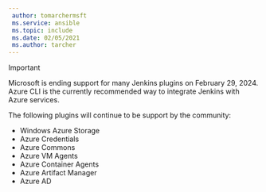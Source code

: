 ```yaml
---
 author: tomarchermsft
 ms.service: ansible
 ms.topic: include
 ms.date: 02/05/2021
 ms.author: tarcher
---
```


> [!IMPORTANT]
> Microsoft is ending support for many Jenkins plugins on February 29, 2024. Azure CLI is the currently recommended way to integrate Jenkins with Azure services.
>
> The following plugins will continue to be support by the community:
> *	Windows Azure Storage
> *	Azure Credentials
> *	Azure Commons
> *	Azure VM Agents
> * Azure Container Agents
> * Azure Artifact Manager
> * Azure AD
